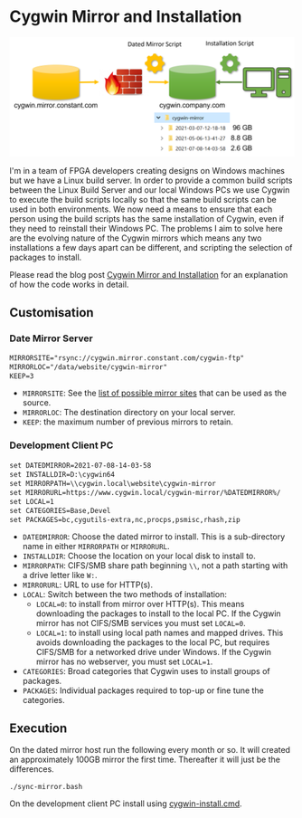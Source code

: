# Cygwin Mirror and Installation

![Repeatable dated mirror and installation from that local mirror](./media/Dated_Mirror_Installation.png?raw=true "Repeatable dated mirror and installation from that local mirror")

I'm in a team of FPGA developers creating designs on Windows machines but we have a Linux build server. In order to provide a common build scripts between the Linux Build Server and our local Windows PCs we use Cygwin to execute the build scripts locally so that the same build scripts can be used in both environments. We now need a means to ensure that each person using the build scripts has the same installation of Cygwin, even if they need to reinstall their Windows PC. The problems I aim to solve here are the evolving nature of the Cygwin mirrors which means any two installations a few days apart can be different, and scripting the selection of packages to install.

Please read the blog post [Cygwin Mirror and Installation](http://blog.abbey1.org.uk/index.php/technology/cygwin-mirror-and-installation) for an explanation of how the code works in detail.

## Customisation

### Date Mirror Server

```shell
MIRRORSITE="rsync://cygwin.mirror.constant.com/cygwin-ftp"
MIRRORLOC="/data/website/cygwin-mirror"
KEEP=3
```

* `MIRRORSITE`: See the [list of possible mirror sites](https://cygwin.com/mirrors.html) that can be used as the source.
* `MIRRORLOC`: The destination directory on your local server.
* `KEEP`: the maximum number of previous mirrors to retain.

### Development Client PC

```batch
set DATEDMIRROR=2021-07-08-14-03-58
set INSTALLDIR=D:\cygwin64
set MIRRORPATH=\\cygwin.local\website\cygwin-mirror
set MIRRORURL=https://www.cygwin.local/cygwin-mirror/%DATEDMIRROR%/
set LOCAL=1
set CATEGORIES=Base,Devel
set PACKAGES=bc,cygutils-extra,nc,procps,psmisc,rhash,zip
```

* `DATEDMIRROR`: Choose the dated mirror to install. This is a sub-directory name in either `MIRRORPATH` or `MIRRORURL`.
* `INSTALLDIR`: Choose the location on your local disk to install to.
* `MIRRORPATH`: CIFS/SMB share path beginning `\\`, not a path starting with a drive letter like `W:`.
* `MIRRORURL`: URL to use for HTTP(s).
* `LOCAL`: Switch between the two methods of installation:
   * `LOCAL=0`: to install from mirror over HTTP(s). This means downloading the packages to install to the local PC. If the Cygwin mirror has not CIFS/SMB services you must set `LOCAL=0`.
   * `LOCAL=1`: to install using local path names and mapped drives. This avoids downloading the packages to the local PC, but requires CIFS/SMB for a networked drive under Windows. If the Cygwin mirror has no webserver, you must set `LOCAL=1`.
* `CATEGORIES`: Broad categories that Cygwin uses to install groups of packages.
* `PACKAGES`: Individual packages required to top-up or fine tune the categories.

## Execution

On the dated mirror host run the following every month or so. It will created an approximately 100GB mirror the first time. Thereafter it will just be the differences.

```shell
./sync-mirror.bash
```

On the development client PC install using [cygwin-install.cmd](cygwin-install.cmd).
